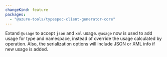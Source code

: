 ```yaml
---
changeKind: feature
packages:
  - "@azure-tools/typespec-client-generator-core"
---
```


Extand `@usage` to accept `json` and `xml` usage. `@usage` now is used to add usage for type and namespace, instead of override the usage calculated by operation. Also, the serialization options will include JSON or XML info if new usage is added.